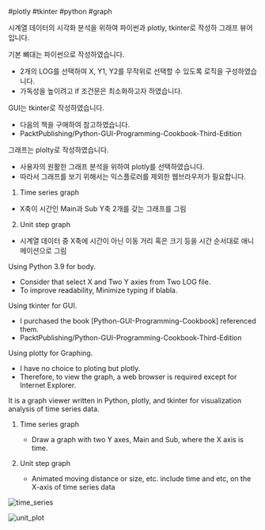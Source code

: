 #plotly #tkinter #python #graph

시계열 데이터의 시각화 분석을 위하여 파이썬과 plotly, tkinter로 작성하 그래프 뷰어 입니다.


기본 뼈대는 파이썬으로 작성하였습니다.
- 2개의 LOG를 선택하여 X, Y1, Y2를 무작위로 선택할 수 있도록 로직을 구성하였습니다.
- 가독성을 높이려고 if 조건문은 최소화하고자 하였습니다.

GUI는 tkinter로 작성하였습니다.
- 다음의 책을 구매하여 참고하였습니다.
- PacktPublishing/Python-GUI-Programming-Cookbook-Third-Edition

그래프는 plolty로 작성하였습니다.
- 사용자의 원활한 그래프 분석을 위하여 plotly를 선택하였습니다.
- 따라서 그래프를 보기 위해서는 익스플로러를 제외한 웹브라우저가 필요합니다.



1. Time series graph
  - X축이 시간인 Main과 Sub Y축 2개를 갖는 그래프를 그림
  
2. Unit step graph
  - 시계열 데이터 중 X축에 시간이 아닌 이동 거리 혹은 크기 등을 시간 순서대로 애니메이션으로 그림


Using Python 3.9 for body.
- Consider that select X and Two Y axies from Two LOG file.
- To improve readability, Minimize typing if blabla.

Using tkinter for GUI.
- I purchased the book [Python-GUI-Programming-Cookbook] referenced them.
- PacktPublishing/Python-GUI-Programming-Cookbook-Third-Edition

Using plotty for Graphing.
- I have no choice to ploting but plotly. 
- Therefore, to view the graph, a web browser is required except for Internet Explorer.


It is a graph viewer written in Python, plotly, and tkinter for visualization analysis of time series data.

1. Time series graph
   - Draw a graph with two Y axes, Main and Sub, where the X axis is time.
  
2. Unit step graph
   - Animated moving distance or size, etc. include time and etc, on the X-axis of time series data

![time_series](https://user-images.githubusercontent.com/79625703/143581205-4864aff8-23b0-41cf-b8f8-5ed6e0c7c7d8.jpeg)


![unit_plot](https://user-images.githubusercontent.com/79625703/143581180-73f5809f-8cd1-4f90-b78c-84ec22ab26ec.jpeg)
